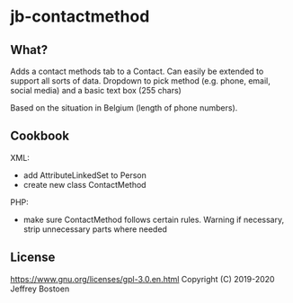 # jb-contactmethod

## What?
Adds a contact methods tab to a Contact. Can easily be extended to support all sorts of data. Dropdown to pick method (e.g. phone, email, social media) and a basic text box (255 chars)

Based on the situation in Belgium (length of phone numbers).

## Cookbook

XML:
- add AttributeLinkedSet to Person
- create new class ContactMethod

PHP:
- make sure ContactMethod follows certain rules. Warning if necessary, strip unnecessary parts where needed

## License
https://www.gnu.org/licenses/gpl-3.0.en.html
Copyright (C) 2019-2020 Jeffrey Bostoen
